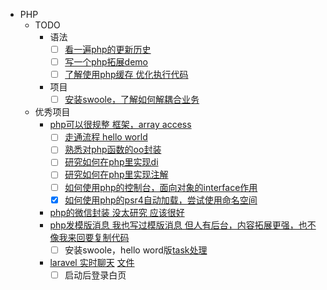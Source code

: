 
* PHP
    * TODO
      * 语法
      	  - [ ] [看一遍php的更新历史](https://secure.php.net/manual/en/migration5.php)
      	  - [ ] [写一个php拓展demo](https://www.cnblogs.com/boystar/p/6904795.html)
      	  - [ ] [了解使用php缓存 优化执行代码](http://php.net/manual/zh/book.opcache.php)
      * 项目
      	  - [ ] [安装swoole，了解如何解耦合业务](https://github.com/imRainChen/Mega-WeChat)
  * 优秀项目
    * [php可以很规整 框架，array access](https://github.com/wenbinye/kuiper-framework)
      - [ ] [走通流程 hello world](https://github.com/wenbinye/kuiper-framework/blob/master/docs/index.rst)
      - [ ] [熟悉对php函数的oo封装](https://github.com/wenbinye/kuiper-framework/tree/master/components/helper/src)
      - [ ] [研究如何在php里实现di](https://github.com/wenbinye/kuiper-framework/tree/master/components/di/src)
      - [ ] [研究如何在php里实现注解](https://github.com/wenbinye/kuiper-framework/tree/master/components/annotations/src)
      - [ ] [如何使用php的控制台，面向对象的interface作用](https://github.com/wenbinye/kuiper-framework/tree/master/components/console/src)
      - [x] [如何使用php的psr4自动加载，尝试使用命名空间](https://www.php-fig.org/psr/psr-4/)
    * [php的微信封装 没太研究 应该很好](https://github.com/overtrue/wechat)
    * [php发模版消息 我也写过模版消息 但人有后台，内容拓展更强，也不像我来回要复制代码](https://github.com/imRainChen/Mega-WeChat)
   		- [ ] 安装swoole，hello word版[task处理](https://wiki.swoole.com/wiki/page/p-worker.html)
	* [laravel 实时聊天](https://github.com/summerblue/laravel-package-top-100) [文件](/Users/cxm/Desktop/workspace/php-lab/learn-laravel/laravel-realtime-chat)
		- [ ] 启动后登录白页
